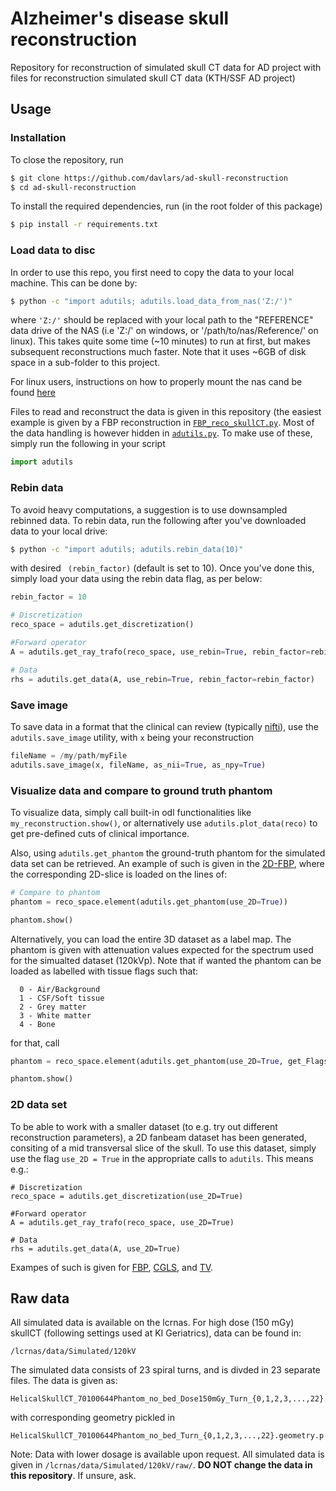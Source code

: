 # Alzheimer's disease skull reconstruction
Repository for reconstruction of simulated skull CT data for AD project with files for reconstruction simulated skull CT data (KTH/SSF AD project)

## Usage

### Installation
To close the repository, run
```bash
$ git clone https://github.com/davlars/ad-skull-reconstruction
$ cd ad-skull-reconstruction
```
To install the required dependencies, run (in the root folder of this package)
```bash
$ pip install -r requirements.txt
```

### Load data to disc
In order to use this repo, you first need to copy the data to your local machine. This can be done by:
```bash
$ python -c "import adutils; adutils.load_data_from_nas('Z:/')"
```
where `'Z:/'` should be replaced with your local path to the "REFERENCE" data drive of the NAS (i.e 'Z:/' on windows, or '/path/to/nas/Reference/' on linux). This takes quite some time (~10 minutes) to run at first, but makes subsequent reconstructions 
much faster. Note that it uses ~6GB of disk space in a sub-folder to this project.

For linux users, instructions on how to properly mount the nas cand be found  [here](https://davlars.github.io/how_to_mount_imagingnas.github.io/)

Files to read and reconstruct the data is given in this repository (the easiest example is given by a FBP reconstruction in [`FBP_reco_skullCT.py`](FBP_reco_skullCT.py). Most of the data handling is however hidden in [`adutils.py`](adutils.py). To make use of these, simply run the following in your script
```python
import adutils
```  

### Rebin data 
To avoid heavy computations, a suggestion is to use downsampled rebinned data. To rebin data, run the following after you've downloaded data to your local drive:
```bash
$ python -c "import adutils; adutils.rebin_data(10)"
```
with desired ``` (rebin_factor)``` (default is set to 10). Once you've done this, simply load your data using the rebin data flag, as per below:
```python
rebin_factor = 10

# Discretization
reco_space = adutils.get_discretization()

#Forward operator
A = adutils.get_ray_trafo(reco_space, use_rebin=True, rebin_factor=rebin_factor)

# Data
rhs = adutils.get_data(A, use_rebin=True, rebin_factor=rebin_factor)
```

### Save image
To save data in a format that the clinical can review (typically [nifti](https://nifti.nimh.nih.gov/nifti-1)), use the ```adutils.save_image``` utility, with ```x``` being your reconstruction

```python
fileName = /my/path/myFile
adutils.save_image(x, fileName, as_nii=True, as_npy=True)
```

### Visualize data and compare to ground truth phantom
To visualize data, simply call built-in odl functionalities like ```my_reconstruction.show()```, or alternatively use ```adutils.plot_data(reco)``` to get pre-defined cuts of clinical importance. 

Also, using ```adutils.get_phantom``` the ground-truth phantom for the simulated data set can be retrieved. An example of such is given in the [2D-FBP](https://github.com/davlars/ad-skull-reconstruction/blob/master/FBP_reco_skullCT_2D.py), where the corresponding 2D-slice is loaded on the lines of:

```python
# Compare to phantom
phantom = reco_space.element(adutils.get_phantom(use_2D=True))

phantom.show()
```

Alternatively, you can load the entire 3D dataset as a label map. The phantom is given with attenuation values expected for the spectrum used for the simualted dataset (120kVp). Note that if wanted the phantom can be loaded as labelled with tissue flags such that:
```
  0 - Air/Background
  1 - CSF/Soft tissue
  2 - Grey matter
  3 - White matter
  4 - Bone
```

for that, call

```python
phantom = reco_space.element(adutils.get_phantom(use_2D=True, get_Flags=True))

phantom.show()
```

### 2D data set
To be able to work with a smaller dataset (to e.g. try out different reconstruction parameters), a 2D fanbeam dataset has been generated, consiting of a mid transversal slice of the skull. To use this dataset, simply use the flag ```use_2D = True``` in the appropriate calls to ```adutils```. This means e.g.:
``` 
# Discretization
reco_space = adutils.get_discretization(use_2D=True)

#Forward operator
A = adutils.get_ray_trafo(reco_space, use_2D=True)

# Data
rhs = adutils.get_data(A, use_2D=True)
```
Exampes of such is given for [FBP](https://github.com/davlars/ad-skull-reconstruction/blob/master/FBP_reco_skullCT_2D.py), [CGLS](https://github.com/davlars/ad-skull-reconstruction/blob/master/CGLS_reco_skullCT_2D.py), and [TV](https://github.com/davlars/ad-skull-reconstruction/blob/master/TV_reco_skullCT_2D.py).


## Raw data

All simulated data is available on the lcrnas. For high dose (150 mGy) skullCT (following settings used at KI Geriatrics), data can be found in:
```
/lcrnas/data/Simulated/120kV
```
The simulated data consists of 23 spiral turns, and is divded in 23 separate files. The data is given as:
```
HelicalSkullCT_70100644Phantom_no_bed_Dose150mGy_Turn_{0,1,2,3,...,22}.data.npy
```
with corresponding geometry pickled in
```
HelicalSkullCT_70100644Phantom_no_bed_Turn_{0,1,2,3,...,22}.geometry.p
```  
Note: Data with lower dosage is available upon request. All simulated data is given in ```/lcrnas/data/Simulated/120kV/raw/```. **DO NOT change the data in this repository**. If unsure, ask. 
